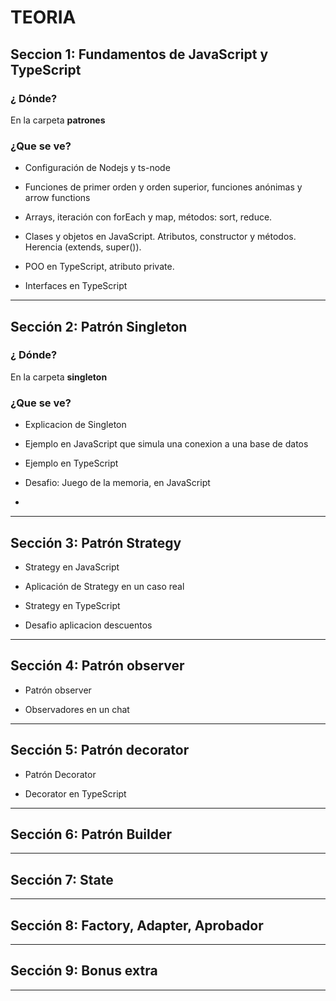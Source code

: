 # TEORIA

## Seccion 1: Fundamentos de JavaScript y TypeScript

### ¿ Dónde?

En la carpeta **patrones**

### ¿Que se ve?

- Configuración de Nodejs y ts-node 

- Funciones de primer orden y orden superior, funciones anónimas y arrow functions

- Arrays, iteración con forEach y map, métodos: sort, reduce.

- Clases y objetos en JavaScript. Atributos, constructor y métodos. Herencia (extends, super()).

- POO en TypeScript, atributo private.

- Interfaces en TypeScript

---

## Sección 2: Patrón Singleton


### ¿ Dónde?

En la carpeta **singleton**

### ¿Que se ve?

- Explicacion de Singleton

- Ejemplo en JavaScript que simula una conexion a una base de datos

- Ejemplo en TypeScript

- Desafio: Juego de la memoria, en JavaScript
- 
---

## Sección 3: Patrón Strategy

- Strategy en JavaScript

- Aplicación de Strategy en un caso real

- Strategy en TypeScript

- Desafio aplicacion descuentos

---

## Sección 4: Patrón observer

- Patrón observer

- Observadores en un chat

---

## Sección 5: Patrón decorator

- Patrón Decorator

- Decorator en TypeScript

---

## Sección 6: Patrón Builder

---

## Sección 7: State

---

## Sección 8: Factory, Adapter, Aprobador

---

## Sección 9: Bonus extra

---
